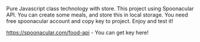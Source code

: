 Pure Javascript class technology with store. This project using Spoonacular API. You can create some meals, and store this in local storage. You need free spoonacular account and copy key to project. Enjoy and test it!

https://spoonacular.com/food-api - You can get key here!
